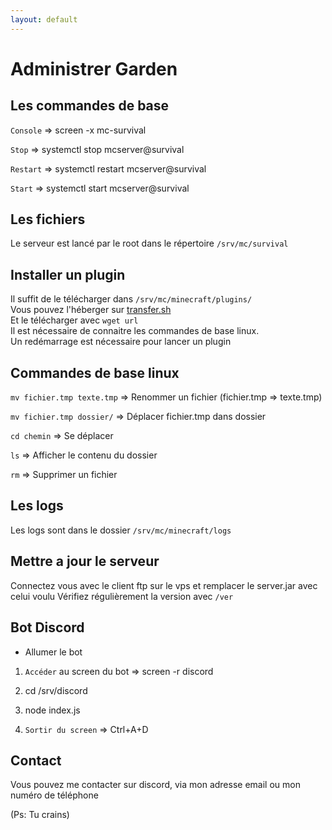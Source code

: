 ```yaml
---
layout: default
---
```


# Administrer Garden  
## Les commandes de base 

`Console` => screen -x mc-survival

`Stop` => systemctl stop mcserver@survival

`Restart` => systemctl restart mcserver@survival 

`Start` => systemctl start mcserver@survival 
 
## Les fichiers  

Le serveur est lancé par le root dans le répertoire `/srv/mc/survival`   
  
## Installer un plugin

Il suffit de le télécharger dans `/srv/mc/minecraft/plugins/`   
Vous pouvez l'héberger sur [transfer.sh](http://transfer.sh)    
Et le télécharger avec `wget url`  
Il est nécessaire de connaitre les commandes de base linux.  
Un redémarrage est nécessaire pour lancer un plugin  

## Commandes de base linux  

`mv fichier.tmp texte.tmp` => Renommer un fichier (fichier.tmp => texte.tmp)  

`mv fichier.tmp dossier/` => Déplacer fichier.tmp dans dossier  

`cd chemin` => Se déplacer

`ls` => Afficher le contenu du dossier

`rm` => Supprimer un fichier
## Les logs  
Les logs sont dans le dossier `/srv/mc/minecraft/logs`  
## Mettre a jour le serveur
Connectez vous avec le client ftp sur le vps et remplacer le server.jar avec celui voulu
Vérifiez régulièrement la version avec `/ver`  

## Bot Discord

- Allumer le bot

1. `Accéder` au screen du bot => screen -r discord

2. cd /srv/discord

3. node index.js

4. `Sortir du screen` => Ctrl+A+D

## Contact

Vous pouvez me contacter sur discord, via mon adresse email ou mon numéro de téléphone
















(Ps: Tu crains)